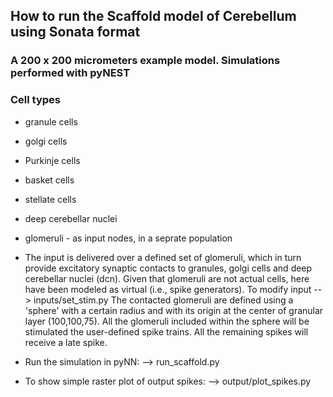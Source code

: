 ## How to run the Scaffold model of Cerebellum using Sonata format

### A 200 x 200 micrometers example model. Simulations performed with pyNEST

### Cell types
* granule cells
* golgi cells
* Purkinje cells
* basket cells
* stellate cells
* deep cerebellar nuclei
* glomeruli - as input nodes, in a seprate population

* The input is delivered over a defined set of glomeruli, which in turn provide excitatory synaptic contacts to 
granules, golgi cells and deep cerebellar nuclei (dcn). Given that glomeruli are not actual cells, here have been modeled as virtual
(i.e., spike generators). To modify input -- > inputs/set_stim.py
The contacted glomeruli are defined using a 'sphere' with a certain radius and with its origin at the center of granular layer (100,100,75).
All the glomeruli included within the sphere will be stimulated the user-defined spike trains. All the remaining spikes will receive a 
late spike. 

* Run the simulation in pyNN: --> run_scaffold.py

* To show simple raster plot of output spikes: --> output/plot_spikes.py 
